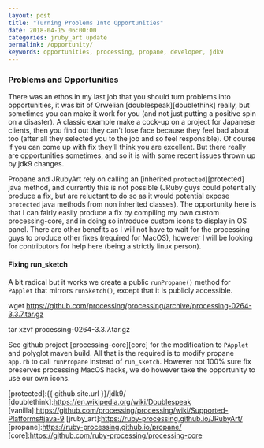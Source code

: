 ```yaml
---
layout: post
title: "Turning Problems Into Opportunities"
date: 2018-04-15 06:00:00
categories: jruby_art update
permalink: /opportunity/
keywords: opportunities, processing, propane, developer, jdk9
---
```

### Problems and Opportunities

There was an ethos in my last job that you should turn problems into opportunities, it was bit of Orwelian [doublespeak][doublethink] really, but sometimes you can make it work for you (and not just putting a positive spin on a disaster). A classic example make a cock-up on a project for Japanese clients, then you find out they can't lose face because they feel bad about too (after all they selected you to the job and so feel responsible). Of course if you can come up with fix they'll think you are excellent. But there really are opportunities sometimes, and so it is with some recent issues thrown up by jdk9 changes.

Propane and JRubyArt rely on calling an [inherited `protected`][protected] java method, and currently this is not possible (JRuby guys could potentially produce a fix, but are reluctant to do so as it would potential expose `protected` java methods from non inherited classes). The opportunity here is that I can fairly easily produce a fix by compiling my own custom processing-core, and in doing so introduce custom icons to display in OS panel. There are other benefits as I will not have to wait for the processing guys to produce other fixes (required for MacOS), however I will be looking for contributors for help here (being a strictly linux person).

#### Fixing run_sketch

A bit radical but it works we create a public `runPropane()` method for `PApplet` that mirrors `runSketch()`, except that it is publicly accessible.

wget https://github.com/processing/processing/archive/processing-0264-3.3.7.tar.gz

tar xzvf processing-0264-3.3.7.tar.gz

See github project [processing-core][core] for the modification to `PApplet` and polyglot maven build. All that is the required is to modify propane `app.rb` to call `runPropane` instead of `run_sketch`. However not 100% sure fix preserves processing MacOS hacks, we do however take the opportunity to use our own icons.

[protected]:{{ github.site.url }}/jdk9/
[doublethink]:https://en.wikipedia.org/wiki/Doublespeak
[vanilla]:https://github.com/processing/processing/wiki/Supported-Platforms#java-9
[jruby_art]:https://ruby-processing.github.io/JRubyArt/
[propane]:https://ruby-processing.github.io/propane/
[core]:https://github.com/ruby-processing/processing-core
